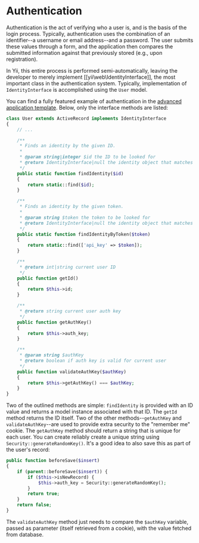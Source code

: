 Authentication
==============

Authentication is the act of verifying who a user is, and is the basis of the login process. Typically, authentication uses the combination of an identifier--a username or email address--and a password. The user submits these values  through a form, and the application then compares the submitted information against that previously stored (e.g., upon registration).

In Yii, this entire process is performed semi-automatically, leaving the developer to merely implement [[yii\web\IdentityInterface]], the most important class in the authentication system. Typically, implementation of `IdentityInterface` is accomplished using the `User` model.

You can find a fully featured example of authentication in the
[advanced application template](installation.md). Below, only the interface methods are listed:

```php
class User extends ActiveRecord implements IdentityInterface
{
	// ...

	/**
	 * Finds an identity by the given ID.
	 *
	 * @param string|integer $id the ID to be looked for
	 * @return IdentityInterface|null the identity object that matches the given ID.
	 */
	public static function findIdentity($id)
	{
		return static::find($id);
	}

	/**
	 * Finds an identity by the given token.
	 *
	 * @param string $token the token to be looked for
	 * @return IdentityInterface|null the identity object that matches the given token.
	 */
	public static function findIdentityByToken($token)
	{
		return static::find(['api_key' => $token]);
	}

	/**
	 * @return int|string current user ID
	 */
	public function getId()
	{
		return $this->id;
	}

	/**
	 * @return string current user auth key
	 */
	public function getAuthKey()
	{
		return $this->auth_key;
	}

	/**
	 * @param string $authKey
	 * @return boolean if auth key is valid for current user
	 */
	public function validateAuthKey($authKey)
	{
		return $this->getAuthKey() === $authKey;
	}
}
```

Two of the outlined methods are simple: `findIdentity` is provided with an  ID value and returns a model instance associated with that ID. The `getId` method returns the ID itself.
Two of the other methods--`getAuthKey` and `validateAuthKey`--are used to provide extra security to the "remember me" cookie. The `getAuthKey` method should return a string that is unique for each user. You can create reliably create a unique string using `Security::generateRandomKey()`. It's a good idea to also save this as part of the user's record:

```php
public function beforeSave($insert)
{
	if (parent::beforeSave($insert)) {
		if ($this->isNewRecord) {
			$this->auth_key = Security::generateRandomKey();
		}
		return true;
	}
	return false;
}
```

The `validateAuthKey` method just needs to compare the `$authKey` variable, passed as parameter (itself retrieved from a cookie), with the value fetched from database.

